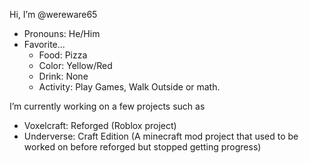 Hi, I’m @wereware65
  - Pronouns: He/Him
  - Favorite... 
    -  Food: Pizza
    - Color: Yellow/Red
    - Drink: None
    - Activity: Play Games, Walk Outside or math.

I’m currently working on a few projects such as 
- Voxelcraft: Reforged (Roblox project)
- Underverse: Craft Edition (A minecraft mod project that used to be worked on before reforged but stopped getting progress) 
<!---
wereware65/wereware65 is a ✨ special ✨ repository because its `README.md` (this file) appears on your GitHub profile.
You can click the Preview link to take a look at your changes.
--->
